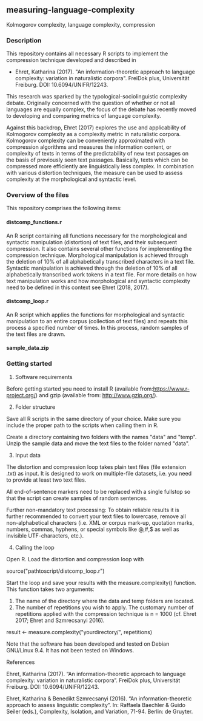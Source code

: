 ## measuring-language-complexity
Kolmogorov complexity, language complexity, compression

### Description

This repository contains all necessary R scripts to implement the compression technique developed and described in 

* Ehret, Katharina (2017).  "An information-theoretic approach to language complexity: variation in naturalistic corpora". FreiDok plus, Universität Freiburg. DOI: 10.6094/UNIFR/12243.

This research was sparked by the typological-sociolinguistic complexity debate. Originally concerned with the question of whether or not all languages are equally complex, the focus of the debate has recently moved to developing and comparing metrics of language complexity. 

Against this backdrop, Ehret (2017) explores the use and applicability of Kolmogorov complexity as a complexity metric in naturalistic corpora. Kolmogorov complexity can be conveniently approximated with compression algorithms and measures the information content, or complexity of texts in terms of the predictability of new text passages on the basis of previously seen text passages. Basically, texts which can be compressed more efficiently are linguistically less complex. In combination with various distortion techniques, the measure can be used to assess complexity at the morphological and syntactic level. 

### Overview of the files

This repository comprises the following items:

#### distcomp_functions.r

An R script containing all functions necessary for the morphological and syntactic manipulation (distortion) of text files, and their subsequent compression. It also contains several other functions for implementing the compression technique. Morphological manipulation is achieved through the deletion of 10% of all alphabetically transcribed characters in a text file. Syntactic manipulation is achieved through the deletion of 10% of all alphabetically transcribed work tokens in a text file. For more details on how text manipulation works and how morphological and syntactic complexity need to be defined in this context see Ehret (2018, 2017).
  
#### distcomp_loop.r
 
An R script which applies the functions for morphological and syntactic manipulation to an entire corpus (collection of text files) and repeats this process a specified number of times. In this process, random samples of the text files are drawn.

#### sample_data.zip
  


### Getting started

1. Software requirements

Before getting started you need to install R (available from:https://www.r-project.org/) and gzip (available from: http://www.gzip.org/).

2. Folder structure

Save all R scripts in the same directory of your choice. Make sure you include the proper path to the scripts when calling them in R. 

Create a directory containing two folders with the names "data" and "temp". Unzip the sample data and move the text files to the folder named "data".


3. Input data

The distortion and compression loop takes plain text files (file extension
.txt) as input. It is designed to work on multiple-file datasets, i.e. you need
to provide at least two text files.

All end-of-sentence markers need to be replaced with a single fullstop so that the script can create samples of random sentences.

Further non-mandatory text processing: To obtain reliable results it is further recommended to convert your text files to lowercase, remove all non-alphabetical characters (i.e. XML or corpus mark-up, quotation marks, numbers, commas, hyphens, or special symbols like @,#,$ as well as invisible UTF-characters, etc.). 


4. Calling the loop

Open R. Load the distortion and compression loop with 

  source("pathtoscript/distcomp_loop.r")

Start the loop and save your results with the measure.complexity() function.
This function takes two arguments:
1. The name of the directory where the data and temp folders are located.
2. The number of repetitions you wish to apply. The customary number of repetitions applied with the compression technique is n = 1000 (cf. Ehret 2017; Ehret and
Szmrecsanyi 2016).

  result <- measure.complexity("yourdirectory/", repetitions)


Note that the software has been developed and tested on Debian GNU/Linux 9.4. It has not been tested on Windows.



References

Ehret, Katharina (2017).  “An information-theoretic approach to language complexity: variation in naturalistic corpora”. FreiDok plus, Universität Freiburg. DOI: 10.6094/UNIFR/12243. 

Ehret, Katharina & Benedikt Szmrecsanyi (2016). “An information-theoretic approach to assess linguistic complexity”. In: Raffaela Baechler & Guido Seiler (eds.), Complexity, Isolation, and Variation, 71-94. Berlin: de Gruyter. 
